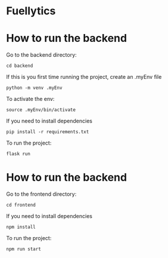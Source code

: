 # Fuellytics

# How to run the backend

Go to the backend directory:

```
cd backend
```

If this is you first time running the project, create an .myEnv file

```
python -m venv .myEnv
```

To activate the env:

```
source .myEnv/bin/activate
```

If you need to install dependencies

```
pip install -r requirements.txt
```

To run the project:

```
flask run
```

# How to run the backend

Go to the frontend directory:

```
cd frontend
```

If you need to install dependencies

```
npm install
```

To run the project:

```
npm run start
```
